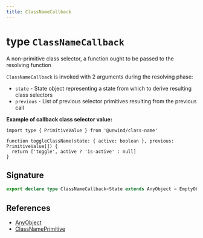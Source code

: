 ```yaml
---
title: ClassNameCallback
---
```


# type `ClassNameCallback`

A non-primitive class selector, a function ought to be passed to the resolving function



`ClassNameCallback` is invoked with 2 arguments during the resolving phase:


- `state` - State object representing a state from which to derive resulting class selectors 
- `previous` - List of previous selector primitives resulting from the previous call

**Example of callback class selector value:**

```tsx
import type { PrimitiveValue } from '@unwind/class-name'

function toggleClassName(state: { active: boolean }, previous: PrimitiveValue[]) {
  return ['toggle', active ? 'is-active' : null]
}
```



## Signature


```typescript
export declare type ClassNameCallback<State extends AnyObject = EmptyObject> = ((state: State, previous: ClassNamePrimitive[]) => ClassNamePrimitive[]);
```
## References

-  [AnyObject](any-object)
-  [ClassNamePrimitive](class-name-primitive)